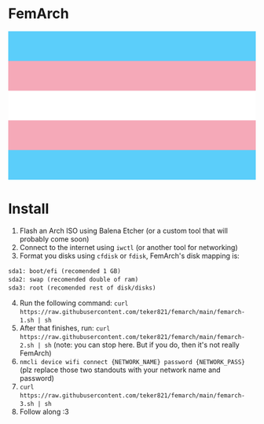 # FemArch

<img src="img/transflag.png" alt="transflag" style="width:512px;"/>

# Install

1. Flash an Arch ISO using Balena Etcher (or a custom tool that will probably come soon)
2. Connect to the internet using `iwctl` (or another tool for networking)
3. Format you disks using `cfdisk` or `fdisk`, FemArch's disk mapping is:
```txt
sda1: boot/efi (recomended 1 GB)
sda2: swap (recomended double of ram)
sda3: root (recomended rest of disk/disks)
```
4. Run the following command: `curl https://raw.githubusercontent.com/teker821/femarch/main/femarch-1.sh | sh`
5. After that finishes, run: `curl https://raw.githubusercontent.com/teker821/femarch/main/femarch-2.sh | sh` (note: you can stop here. But if you do, then it's not really FemArch)
6. `nmcli device wifi connect {NETWORK_NAME} password {NETWORK_PASS}` (plz replace those two standouts with your network name and password)
7. `curl https://raw.githubusercontent.com/teker821/femarch/main/femarch-3.sh | sh`
8. Follow along :3